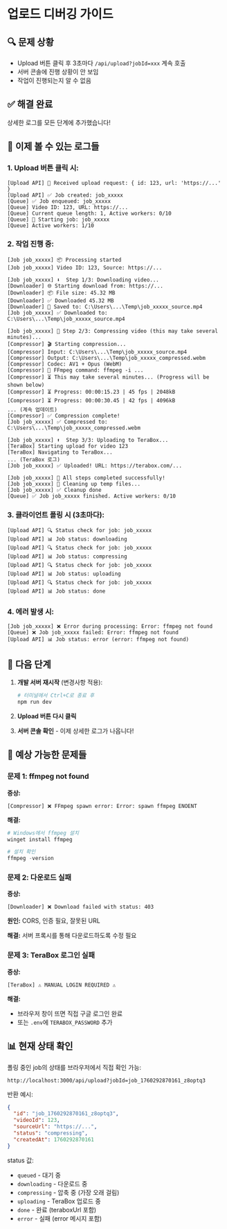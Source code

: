 # 업로드 디버깅 가이드

## 🔍 문제 상황

- Upload 버튼 클릭 후 3초마다 `/api/upload?jobId=xxx` 계속 호출
- 서버 콘솔에 진행 상황이 안 보임
- 작업이 진행되는지 알 수 없음

## ✅ 해결 완료

상세한 로그를 모든 단계에 추가했습니다!

## 📝 이제 볼 수 있는 로그들

### 1. Upload 버튼 클릭 시:

```
[Upload API] 📨 Received upload request: { id: 123, url: 'https://...' }
[Upload API] ✅ Job created: job_xxxxx
[Queue] ✅ Job enqueued: job_xxxxx
[Queue] Video ID: 123, URL: https://...
[Queue] Current queue length: 1, Active workers: 0/10
[Queue] 🚀 Starting job: job_xxxxx
[Queue] Active workers: 1/10
```

### 2. 작업 진행 중:

```
[Job job_xxxxx] 📦 Processing started
[Job job_xxxxx] Video ID: 123, Source: https://...

[Job job_xxxxx] ⬇️  Step 1/3: Downloading video...
[Downloader] 🌐 Starting download from: https://...
[Downloader] 📦 File size: 45.32 MB
[Downloader] ✅ Downloaded 45.32 MB
[Downloader] 💾 Saved to: C:\Users\...\Temp\job_xxxxx_source.mp4
[Job job_xxxxx] ✅ Downloaded to: C:\Users\...\Temp\job_xxxxx_source.mp4

[Job job_xxxxx] 🔄 Step 2/3: Compressing video (this may take several minutes)...
[Compressor] 🎬 Starting compression...
[Compressor] Input: C:\Users\...\Temp\job_xxxxx_source.mp4
[Compressor] Output: C:\Users\...\Temp\job_xxxxx_compressed.webm
[Compressor] Codec: AV1 + Opus (WebM)
[Compressor] 🔧 FFmpeg command: ffmpeg -i ...
[Compressor] ⏳ This may take several minutes... (Progress will be shown below)
[Compressor] ⏳ Progress: 00:00:15.23 | 45 fps | 2048kB
[Compressor] ⏳ Progress: 00:00:30.45 | 42 fps | 4096kB
... (계속 업데이트)
[Compressor] ✅ Compression complete!
[Job job_xxxxx] ✅ Compressed to: C:\Users\...\Temp\job_xxxxx_compressed.webm

[Job job_xxxxx] ⬆️  Step 3/3: Uploading to TeraBox...
[TeraBox] Starting upload for video 123
[TeraBox] Navigating to TeraBox...
... (TeraBox 로그)
[Job job_xxxxx] ✅ Uploaded! URL: https://terabox.com/...

[Job job_xxxxx] 🎉 All steps completed successfully!
[Job job_xxxxx] 🧹 Cleaning up temp files...
[Job job_xxxxx] ✅ Cleanup done
[Queue] ✅ Job job_xxxxx finished. Active workers: 0/10
```

### 3. 클라이언트 폴링 시 (3초마다):

```
[Upload API] 🔍 Status check for job: job_xxxxx
[Upload API] 📊 Job status: downloading
[Upload API] 🔍 Status check for job: job_xxxxx
[Upload API] 📊 Job status: compressing
[Upload API] 🔍 Status check for job: job_xxxxx
[Upload API] 📊 Job status: uploading
[Upload API] 🔍 Status check for job: job_xxxxx
[Upload API] 📊 Job status: done
```

### 4. 에러 발생 시:

```
[Job job_xxxxx] ❌ Error during processing: Error: ffmpeg not found
[Queue] ❌ Job job_xxxxx failed: Error: ffmpeg not found
[Upload API] 📊 Job status: error (error: ffmpeg not found)
```

## 🚀 다음 단계

1. **개발 서버 재시작** (변경사항 적용):

   ```powershell
   # 터미널에서 Ctrl+C로 종료 후
   npm run dev
   ```

2. **Upload 버튼 다시 클릭**

3. **서버 콘솔 확인** - 이제 상세한 로그가 나옵니다!

## 🔧 예상 가능한 문제들

### 문제 1: ffmpeg not found

**증상:**

```
[Compressor] ❌ FFmpeg spawn error: Error: spawn ffmpeg ENOENT
```

**해결:**

```powershell
# Windows에서 ffmpeg 설치
winget install ffmpeg

# 설치 확인
ffmpeg -version
```

### 문제 2: 다운로드 실패

**증상:**

```
[Downloader] ❌ Download failed with status: 403
```

**원인:** CORS, 인증 필요, 잘못된 URL

**해결:** 서버 프록시를 통해 다운로드하도록 수정 필요

### 문제 3: TeraBox 로그인 실패

**증상:**

```
[TeraBox] ⚠️ MANUAL LOGIN REQUIRED ⚠️
```

**해결:**

- 브라우저 창이 뜨면 직접 구글 로그인 완료
- 또는 `.env`에 `TERABOX_PASSWORD` 추가

## 📊 현재 상태 확인

폴링 중인 job의 상태를 브라우저에서 직접 확인 가능:

```
http://localhost:3000/api/upload?jobId=job_1760292870161_z8optq3
```

반환 예시:

```json
{
  "id": "job_1760292870161_z8optq3",
  "videoId": 123,
  "sourceUrl": "https://...",
  "status": "compressing",
  "createdAt": 1760292870161
}
```

status 값:

- `queued` - 대기 중
- `downloading` - 다운로드 중
- `compressing` - 압축 중 (가장 오래 걸림)
- `uploading` - TeraBox 업로드 중
- `done` - 완료 (teraboxUrl 포함)
- `error` - 실패 (error 메시지 포함)
